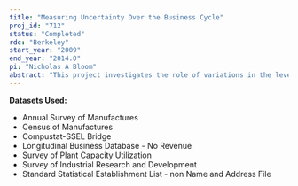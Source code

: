 ```yaml
---
title: "Measuring Uncertainty Over the Business Cycle"
proj_id: "712"
status: "Completed"
rdc: "Berkeley"
start_year: "2009"
end_year: "2014.0"
pi: "Nicholas A Bloom"
abstract: "This project investigates the role of variations in the level of uncertainty as a key driver of the business cycle. The most important piece of this research is construction of time series measures of uncertainty. This project is to inform the U.S. Census Bureau on four issues. One, the project will help to improve the quality of data produced by the Census Bureau. By constructing measures of volatility from census micro datasets and comparing these with external measures of volatility, the likely extent of measurement error in the census datasets can be evaluated. Two, it will lead to an improved methodology for tabulating aggregate statistics derived from census data. The analysis will aim to highlight the significance of time variation in the dispersion of establishment-level data. The project would then lead to a recommendation to display aggregate variances at yearly intervals. Three, it will help to prepare estimates of nonresponse over the business cycle that are driven by fluctuations in volatility. To estimate changes in volatility over the business cycle, changes in data imputation must be controlled for in the analysis. This project will spend considerable time evaluating the cyclical and industrial properties of nonresponse. Four, the project will help to improve survey estimation techniques by identifying periods of time and industries with higher levels of underlying volatility. If recessions change the response rate of establishments to the surveys, then the requisite increase in the amount of imputed data could generate cyclical bias."
---
```


**Datasets Used:**

  - Annual Survey of Manufactures 
  - Census of Manufactures 
  - Compustat-SSEL Bridge 
  - Longitudinal Business Database - No Revenue 
  - Survey of Plant Capacity Utilization 
  - Survey of Industrial Research and Development 
  - Standard Statistical Establishment List - non Name and Address File 

